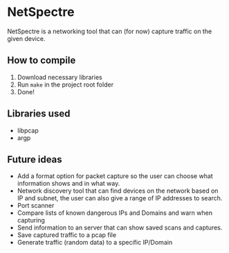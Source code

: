 # NetSpectre
NetSpectre is a networking tool that can (for now) capture traffic on the given device.

## How to compile
1. Download necessary libraries
2. Run `make` in the project root folder
3. Done!

## Libraries used
* libpcap
* argp

## Future ideas
* Add a format option for packet capture so the user can choose what information shows and in what way.
* Network discovery tool that can find devices on the network based on IP and subnet, the user can also give a range of IP addresses to search.
* Port scanner
* Compare lists of known dangerous IPs and Domains and warn when capturing
* Send information to an server that can show saved scans and captures. 
* Save captured traffic to a pcap file
* Generate traffic (random data) to a specific IP/Domain
